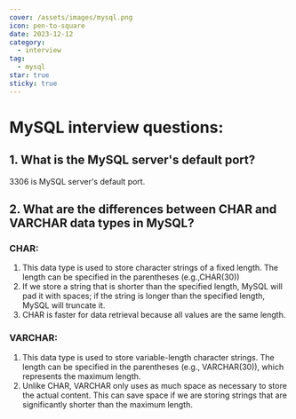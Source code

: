 ```yaml
---
cover: /assets/images/mysql.png
icon: pen-to-square
date: 2023-12-12
category:
  - interview
tag:
  - mysql
star: true
sticky: true
---
```


# MySQL interview questions:

## 1. What is the MySQL server's default port?

3306 is MySQL server's default port.

## 2. What are the differences between CHAR and VARCHAR data types in MySQL?

### CHAR:

1. This data type is used to store character strings of a fixed length. The length can be specified in the parentheses (e.g.,CHAR(30))
2. If we store a string that is shorter than the specified length, MySQL will pad it with spaces; if the string is longer than the specified length, MySQL will truncate it.
3. CHAR is faster for data retrieval because all values are the same length.

### VARCHAR: 
1. This data type is used to store variable-length character strings. The length can be specified in the parentheses (e.g., VARCHAR(30)), which represents the maximum length.
2. Unlike CHAR, VARCHAR only uses as much space as necessary to store the actual content. This can save space if we are storing strings that are significantly shorter than the maximum length.
